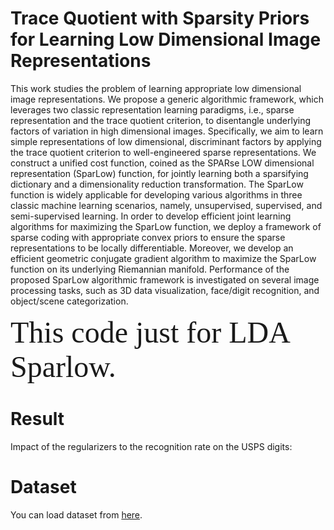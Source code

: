 # Trace Quotient with Sparsity Priors for Learning Low Dimensional Image Representations

This work studies the problem of learning appropriate low dimensional image representations. We propose a generic
algorithmic framework, which leverages two classic representation learning paradigms, i.e., sparse representation and the trace
quotient criterion, to disentangle underlying factors of variation in high dimensional images. Specifically, we aim to learn simple
representations of low dimensional, discriminant factors by applying the trace quotient criterion to well-engineered sparse
representations. We construct a unified cost function, coined as the SPARse LOW dimensional representation (SparLow) function, for
jointly learning both a sparsifying dictionary and a dimensionality reduction transformation. The SparLow function is widely applicable
for developing various algorithms in three classic machine learning scenarios, namely, unsupervised, supervised, and semi-supervised
learning. In order to develop efficient joint learning algorithms for maximizing the SparLow function, we deploy a framework of sparse
coding with appropriate convex priors to ensure the sparse representations to be locally differentiable. Moreover, we develop an
efficient geometric conjugate gradient algorithm to maximize the SparLow function on its underlying Riemannian manifold.
Performance of the proposed SparLow algorithmic framework is investigated on several image processing tasks, such as 3D data
visualization, face/digit recognition, and object/scene categorization.

<font face="黑体" size=16>This code just for LDA Sparlow.</font>

# Result
Impact of the regularizers to the recognition rate on the USPS digits:



# Dataset

You can load dataset from [here](http://users.umiacs.umd.edu/~zhuolin/projectlcksvd.html).

